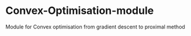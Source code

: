 # Convex-Optimisation-module
Module for Convex optimisation from gradient descent to proximal method
